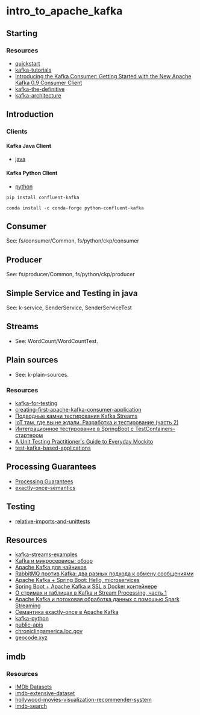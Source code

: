 # intro_to_apache_kafka

## Starting

### Resources
* [quickstart](https://kafka.apache.org/quickstart)
* [kafka-tutorials](https://kafka-tutorials.confluent.io/)
* [Introducing the Kafka Consumer: Getting Started with the New Apache Kafka 0.9 Consumer Client](https://www.confluent.io/blog/tutorial-getting-started-with-the-new-apache-kafka-0-9-consumer-client/)
* [kafka-the-definitive](https://www.oreilly.com/library/view/kafka-the-definitive/9781491936153/ch04.html)
* [kafka-architecture](https://data-flair.training/blogs/kafka-architecture/)

## Introduction 

### Clients

#### Kafka Java Client
* [java](https://docs.confluent.io/current/clients/java.html)

#### Kafka Python Client
* [python](https://docs.confluent.io/current/clients/python.html)

```
pip install confluent-kafka
```

```
conda install -c conda-forge python-confluent-kafka
```

## Consumer
See: fs/consumer/Common, fs/python/ckp/consumer

## Producer
See: fs/producer/Common, fs/python/ckp/producer

## Simple Service and Testing in java
See: k-service, SenderService, SenderServiceTest

## Streams
* See: WordCount/WordCountTest.

## Plain sources
* See: k-plain-sources.

### Resources
* [kafka-for-testing](https://gist.github.com/asmaier/6465468)
* [creating-first-apache-kafka-consumer-application](https://kafka-tutorials.confluent.io/creating-first-apache-kafka-consumer-application/kafka.html)
* [Подводные камни тестирования Kafka Streams](https://habr.com/ru/company/jugru/blog/499408/)
* [IoT там, где вы не ждали. Разработка и тестирование (часть 2)](https://habr.com/ru/company/jugru/blog/502898/)
* [Интеграционное тестирование в SpringBoot с TestContainers-стартером](https://habr.com/ru/company/otus/blog/514270/)
* [A Unit Testing Practitioner's Guide to Everyday Mockito](https://www.toptal.com/java/a-guide-to-everyday-mockito)
* [test-kafka-based-applications](https://medium.com/test-kafka-based-applications/https-medium-com-testing-kafka-based-applications-85d8951cec43)

## Processing Guarantees
* [Processing Guarantees](https://docs.confluent.io/current/streams/concepts.html#streams-concepts-processing-guarantees)
* [exactly-once-semantics](https://www.confluent.io/blog/exactly-once-semantics-are-possible-heres-how-apache-kafka-does-it/?_ga=2.249178511.948638971.1604823182-338978087.1602507638)

## Testing
* [relative-imports-and-unittests](https://comeroutewithme.com/2018/02/24/python-relative-imports-and-unittests-derp/)

## Resources
* [kafka-streams-examples](https://github.com/confluentinc/kafka-streams-examples)
* [Kafka и микросервисы: обзор](https://habr.com/ru/company/avito/blog/465315/)
* [Apache Kafka для чайников](https://habr.com/ru/post/496182/)
* [RabbitMQ против Kafka: два разных подхода к обмену сообщениями](https://habr.com/ru/company/itsumma/blog/416629/)
* [Apache Kafka + Spring Boot: Hello, microservices](https://habr.com/ru/post/440400/)
* [Spring Boot + Apache Kafka и SSL в Docker контейнере](https://habr.com/ru/post/505720/)
* [О стримах и таблицах в Kafka и Stream Processing, часть 1](https://habr.com/ru/company/skbkontur/blog/353204/)
* [Apache Kafka и потоковая обработка данных с помощью Spark Streaming](https://habr.com/ru/post/451160/)
* [Семантика exactly-once в Apache Kafka](https://habr.com/ru/company/badoo/blog/333046/)
* [kafka-python](https://kafka-python.readthedocs.io/en/master/index.html)
* [public-apis](https://github.com/public-apis/public-apis)
* [chroniclingamerica.loc.gov](https://chroniclingamerica.loc.gov/about/api/#link)
* [geocode.xyz](https://geocode.xyz/api)

## imdb

### Resources
* [IMDb Datasets](https://www.imdb.com/interfaces/)
* [imdb-extensive-dataset](https://www.kaggle.com/stefanoleone992/imdb-extensive-dataset)
* [hollywood-movies-visualization-recommender-system](https://www.kaggle.com/rifkyahmadsaputra/hollywood-movies-visualization-recommender-system)
* [imdb-search](https://www.imdb.com/search/title/?release_date=2019-01-20,2019-01-21&countries=us)